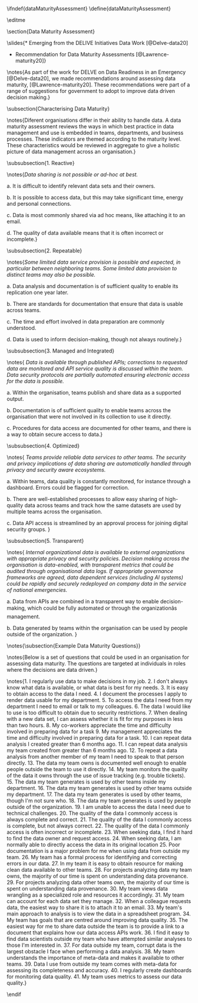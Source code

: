 \ifndef{dataMaturityAssessment}
\define{dataMaturityAssessment}

\editme

\section{Data Maturity Assessment}

\slides{* Emerging from the DELIVE Initiatives Data Work [@Delve-data20]
* Recommendation for Data Maturity Assessments [@Lawrence-maturity20]}

\notes{As part of the work for DELVE on Data Readiness in an Emergency [@Delve-data20], we made recommendations around assessing data maturity, [@Lawrence-maturity20]. These recommendations were part of a range of suggestions for government to adopt to improve data driven decision making.}

\subsection{Characterising Data Maturity}

\notes{Diferent organisations differ in their ability to handle data. A data maturity assessment reviews the ways in which best practice in data
management and use is embedded in teams, departments, and business
processes. These indicators are  themed according to the maturity
level. These characteristics would be reviewed in
aggregate to give a holistic picture of data management across an
organisation.}

\subsubsection{1. Reactive}


\notes{*Data sharing is not possible or ad-hoc at best.*

a.  It is difficult to identify relevant data sets and their owners.

b.  It is possible to access data, but this may take significant time,
    energy and personal connections.

c.  Data is most commonly shared via ad hoc means, like attaching it to
    an email.

d.  The quality of data available means that it is often incorrect or
    incomplete.}

\subsubsection{2. Repeatable}

\notes{*Some limited data service provision is possible and expected, in
particular between neighboring teams. Some limited data provision to
distinct teams may also be possible.*

a.  Data analysis and documentation is of sufficient quality to enable
    its replication one year later.

b.  There are standards for documentation that ensure that data is
    usable across teams.

c.  The time and effort involved in data preparation are commonly
    understood.

d.  Data is used to inform decision-making, though not always routinely.}

\subsubsection{3. Managed and Integrated}

\notes{
*Data is available through published APIs; corrections to requested data
are monitored and API service quality is discussed within the team. Data
security protocols are partially automated ensuring electronic access
for the data is possible.*

a.  Within the organisation, teams publish and share data as a supported
    output.

b.  Documentation is of sufficient quality to enable teams across the
    organisation that were not involved in its collection to use it
    directly.

c.  Procedures for data access are documented for other teams, and there
    is a way to obtain secure access to data.}

\subsubsection{4. Optimized}

\notes{
*Teams provide reliable data services to other teams. The security and
privacy implications of data sharing are automatically handled through
privacy and security aware ecosystems.*

a.  Within teams, data quality is constantly monitored, for instance
    through a dashboard. Errors could be flagged for correction.

b.  There are well-established processes to allow easy sharing of
    high-quality data across teams and track how the same datasets are
    used by multiple teams across the organisation.

c.  Data API access is streamlined by an approval process for joining digital security groups.
}

\subsubsection{5. Transparent}

\notes{
*Internal organizational data is available to external organizations
with appropriate privacy and security policies. Decision making across
the organisation is data-enabled, with transparent metrics that could be
audited through organisational data logs. If appropriate governance
frameworks are agreed, data dependent services (including AI systems)
could be rapidly and securely redeployed on company data in the service
of national emergencies.*

a.  Data from APIs are combined in a transparent way to enable
    decision-making, which could be fully automated or through the
    organizationâs management.

b.  Data generated by teams within the organisation can be used by people outside of the organization.
}


\notes{\subsection{Example Data Maturity Questions}}

\notes{Below is a set of questions that could be used in an organisation for assessing data maturity. The questions are targeted at individuals in roles where the decisions are data driven.}
 
\notes{1.	I regularly use data to make decisions in my job.
2.	I don't always know what data is available, or what data is best for my needs.
3.	It is easy to obtain access to the data I need.
4.	I document the processes I apply to render data usable for my department.
5.	To access the data I need from my department I need to email or talk to my colleagues.
6.	The data I would like to use is too difficult to obtain due to security restrictions.
7.	When dealing with a new data set, I can assess whether it is fit for my purposes in less than two hours.
8.	My co-workers appreciate the time and difficulty involved in preparing data for a task
9.	My management appreciates the time and difficulty involved in preparing data for a task.
10.	I can repeat data analysis I created greater than 6 months ago.
11.	I can repeat data analysis my team created from greater than 6 months ago.
12.	To repeat a data analysis from another member of my team I need to speak to that person directly.
13.	The data my team owns is documented well enough to enable people outside the team to use it directly.
14.	My team monitors the quality of the data it owns through the use of issue tracking (e.g. trouble tickets).
15.	The data my team generates is used by other teams inside my department.
16.	The data my team generates is used by other teams outside my department.
17.	The data my team generates is used by other teams, though I'm not sure who.
18.	The data my team generates is used by people outside of the organization.
19.	I am unable to access the data I need due to technical challenges. 
20.	The quality of the data I commonly access is always complete and correct.
21.	The quality of the data I commonly access is complete, but not always correct.
22.	The quality of the data I commonly access is often incorrect or incomplete.
23.	When seeking data, I find it hard to find the data owner and request access.
24.	When seeking data, I am normally able to directly access the data in its original location
25.	Poor documentation is a major problem for me when using data from outside my team.
26.	My team has a formal process for identifying and correcting errors in our data.
27.	In my team it is easy to obtain resource for making clean data available to other teams.
28.	For projects analyzing data my team owns, the majority of our time is spent on understanding data provenance.
29.	For projects analyzing data other teams own, the majority of our time is spent on understanding data provenance.
30.	My team views data wrangling as a specialized role and resources it accordingly.
31.	My team can account for each data set they manage.
32.	When a colleague requests data, the easiest way to share it is to attach it to an email.
33.	My team's main approach to analysis is to view the data in a spreadsheet program.
34.	My team has goals that are centred around improving data quality.
35.	The easiest way for me to share data outside the team is to provide a link to a document that explains how our data access APIs work.
36.	I find it easy to find data scientists outside my team who have attempted similar analyses to those I'm interested in.
37.	For data outside my team, corrupt data is the largest obstacle I face when performing a data analysis.
38.	My team understands the importance of meta-data and makes it available to other teams.
39.	Data I use from outside my team comes with meta-data for assessing its completeness and accuracy.
40.	I regularly create dashboards for monitoring data quality.
41.	My team uses metrics to assess our data quality.}


\endif
